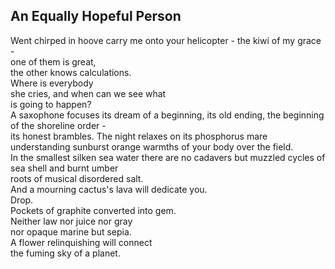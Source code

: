An Equally Hopeful Person
-------------------------
Went chirped in hoove carry me onto your helicopter - the kiwi of my grace -  
one of them is great,  
the other knows calculations.  
Where is everybody  
she cries, and when can we see what  
is going to happen?  
A saxophone focuses its dream of a beginning, its old ending, the beginning of the shoreline order -  
its honest brambles. The night relaxes on its phosphorus mare  
understanding sunburst orange warmths of your body over the field.  
In the smallest silken sea water there are no cadavers but muzzled cycles of sea shell and burnt umber  
roots of musical disordered salt.  
And a mourning cactus's lava will dedicate you.  
Drop.  
Pockets of graphite converted into gem.  
Neither law nor juice nor gray  
nor opaque marine but sepia.  
A flower relinquishing will connect  
the fuming sky of a planet.  
